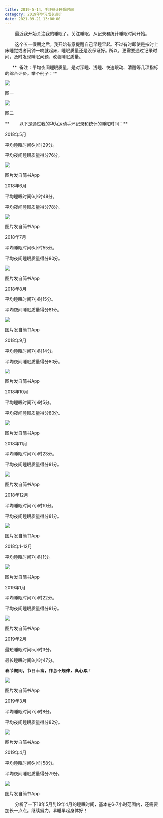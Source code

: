 ```yaml
---
title: 2019-5-14，手环统计睡眠时间
category: 2019年学习成长进步
date: 2021-09-21 13:00:00
---
```


        最近我开始关注我的睡眠了。关注睡眠，从记录和统计睡眠时间开始。

        这个五一假期之后，我开始有意提醒自己早睡早起。不过有时即使是按时上床睡觉或者闹钟一响就起床，睡眠质量还是没保证好。所以，更需要通过记录时间，及时发现睡眠问题，改善睡眠质量。

      **  备注：平均夜间睡眠质量，是对深睡、浅睡、快速眼动、清醒等几项指标的综合评价。举个例子：**

![](https://markdown-1301532546.cos.ap-guangzhou.myqcloud.com/peipei_blog/20210921145144.jpeg)  

图一

![](https://markdown-1301532546.cos.ap-guangzhou.myqcloud.com/peipei_blog/20210921145149.jpeg)  

图二

 

**        以下是通过我的华为运动手环记录和统计的睡眠时间：**

2018年5月

平均睡眠时间6小时29分。

平均夜间睡眠质量得分76分。

![](https://markdown-1301532546.cos.ap-guangzhou.myqcloud.com/peipei_blog/20210921145200.jpeg)  

图片发自简书App

  

2018年6月

平均睡眠时间6小时48分。

平均夜间睡眠质量得分78分。

![](https://markdown-1301532546.cos.ap-guangzhou.myqcloud.com/peipei_blog/20210921145203.jpeg)  

图片发自简书App

  

2018年7月

平均睡眠时间6小时55分。

平均夜间睡眠质量得分80分。

![](https://markdown-1301532546.cos.ap-guangzhou.myqcloud.com/peipei_blog/20210921145215.jpeg)  

图片发自简书App

  

2018年8月

平均睡眠时间7小时15分。

平均夜间睡眠质量得分81分。

![](https://markdown-1301532546.cos.ap-guangzhou.myqcloud.com/peipei_blog/20210921145221.jpeg)  

图片发自简书App

  

2018年9月

平均睡眠时间7小时14分。

平均夜间睡眠质量得分80分。

![](https://markdown-1301532546.cos.ap-guangzhou.myqcloud.com/peipei_blog/20210921145225.jpeg)  

图片发自简书App

  

2018年10月

平均睡眠时间7小时5分。

平均夜间睡眠质量得分80分。

![](https://markdown-1301532546.cos.ap-guangzhou.myqcloud.com/peipei_blog/20210921145231.jpeg)  

图片发自简书App

  

2018年11月

平均睡眠时间7小时23分。

平均夜间睡眠质量得分81分。

![](https://markdown-1301532546.cos.ap-guangzhou.myqcloud.com/peipei_blog/20210921145235.jpeg)  

图片发自简书App

  

2018年12月

平均睡眠时间7小时10分。

平均夜间睡眠质量得分81分。

![](https://markdown-1301532546.cos.ap-guangzhou.myqcloud.com/peipei_blog/20210921145239.jpeg)  

图片发自简书App

  

2018年1-12月

平均睡眠时间7小时1分。

![](https://markdown-1301532546.cos.ap-guangzhou.myqcloud.com/peipei_blog/20210921145243.jpeg)  

图片发自简书App

  

2019年1月

平均睡眠时间7小时22分。

平均夜间睡眠质量得分81分。

![](https://markdown-1301532546.cos.ap-guangzhou.myqcloud.com/peipei_blog/20210921145247.jpeg)  

图片发自简书App

  

2019年2月

最短睡眠时间5小时3分。

最长睡眠时间8小时47分。

**春节期间，节目丰富，作息不规律，真心累！**

![](https://markdown-1301532546.cos.ap-guangzhou.myqcloud.com/peipei_blog/20210921145250.jpeg)  

图片发自简书App

  

2019年3月

平均睡眠时间7小时8分。

平均夜间睡眠质量得分82分。

![](https://markdown-1301532546.cos.ap-guangzhou.myqcloud.com/peipei_blog/20210921145255.jpeg)  

图片发自简书App

  

2019年4月

平均睡眠时间6小时58分。

平均夜间睡眠质量得分79分。

![](https://markdown-1301532546.cos.ap-guangzhou.myqcloud.com/peipei_blog/20210921150634.jpeg)  

图片发自简书App

        分析了一下18年5月到19年4月的睡眠时间，基本在6-7小时范围内，还需要加长一点点。继续努力，早睡早起身体好！